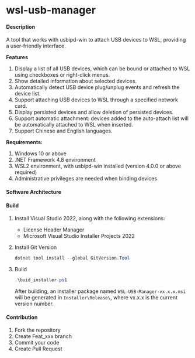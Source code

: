 # wsl-usb-manager

#### Description

A tool that works with usbipd-win to attach USB devices to WSL, providing a user-friendly interface.

**Features**

1. Display a list of all USB devices, which can be bound or attached to WSL using checkboxes or right-click menus.
2. Show detailed information about selected devices.
3. Automatically detect USB device plug/unplug events and refresh the device list.
4. Support attaching USB devices to WSL through a specified network card.
5. Display persisted devices and allow deletion of persisted devices.
6. Support automatic attachment: devices added to the auto-attach list will be automatically attached to WSL when inserted.
7. Support Chinese and English languages.

**Requirements:**

1. Windows 10 or above
2. .NET Framework 4.8 environment
3. WSL2 environment, with usbipd-win installed (version 4.0.0 or above required)
4. Administrative privileges are needed when binding devices


#### Software Architecture

#### Build

1. Install Visual Studio 2022, along with the following extensions:

    - License Header Manager
    - Microsoft Visual Studio Installer Projects 2022

2. Install Git Version

    ```powershell
    dotnet tool install --global GitVersion.Tool
    ```

3. Build

    ```powershell
    .\buid_installer.ps1
    ```

    After building, an installer package named `WSL-USB-Manager-vx.x.x.msi` will be generated in `Installer\Release\`, where vx.x.x is the current version number.

#### Contribution

1.  Fork the repository
2.  Create Feat_xxx branch
3.  Commit your code
4.  Create Pull Request
